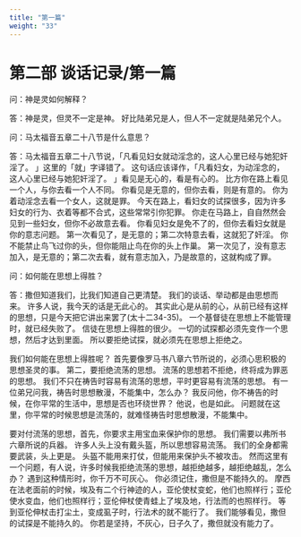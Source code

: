 ```yaml
---
title: "第一篇"
weight: "33"
---
```


# 第二部 谈话记录/第一篇


问：神是灵如何解释？

答：神是灵，但灵不一定是神。
好比陆弟兄是人，但人不一定就是陆弟兄个人。

问：马太福音五章二十八节是什么意思？

答：马太福音五章二十八节说，「凡看见妇女就动淫念的，这人心里已经与她犯奸淫了。
」这里的「就」字译错了。
这句话应该译作，「凡看妇女，为动淫念的，这人心里已经与她犯奸淫了。
」看见是无心的，看是有心的。
比方你在路上看见一个人，与你去看一个人不同。
你看见是无意的，但你去看，则是有意的。
你为着动淫念去看一个女人，这就是罪。
今天在路上，看妇女的试探很多，因为许多妇女的行为、衣着等都不合式，这些常常引你犯罪。
你走在马路上，自自然然会见到一些妇女，但你不必故意去看。
你看见妇女是免不了的，但你去看妇女就是你的意志问题。
第一次看见了，是无意的；第二次特意去看，这就犯了奸淫。
你不能禁止鸟飞过你的头，但你能阻止鸟在你的头上作巢。
第一次见了，没有意志加入，是无意的；第二次去看，就有意志加入，乃是故意的，这就构成了罪。

问：如何能在思想上得胜？

答：撒但知道我们，比我们知道自己更清楚。
我们的谈话、举动都是由思想而来。
许多人说，我今天的话是无此心的。
其实此心是从前的心，从前已经有这样的思想，只是今天把它讲出来罢了(太十二34-35)。
一个基督徒在思想上不能管理时，就已经失败了。
信徒在思想上得胜的很少。
一切的试探都必须先变作一个思想，然后才达到里面。
所以要拒绝试探，就必须先在思想上拒绝之。

我们如何能在思想上得胜呢？
首先要像罗马书八章六节所说的，必须心思积极的思想圣灵的事。
第二，要拒绝流荡的思想。
流荡的思想若不拒绝，终将成为罪恶的思想。
我们不只在祷告时容易有流荡的思想，平时更容易有流荡的思想。
有一位弟兄问我，祷告时思想散漫，不能集中，怎么办？
我反问他，你不祷告的时候，在你平常的生活中，思想是否也环绕世界？
他说，也是如此。
问题就在这里，你平常的时候思想是流荡的，就难怪祷告时思想散漫，不能集中。

要对付流荡的思想，首先，你要求主用宝血来保护你的思想。
我们需要以弗所书六章所说的兵器。
许多人头上没有戴头盔，所以思想容易流荡。
我们的全身都需要武装，头上更是。
头盔不能用来打仗，但能用来保护头不被攻击。
然而这里有一个问题，有人说，许多时候我拒绝流荡的思想，越拒绝越多，越拒绝越乱，怎么办？
遇到这种情形时，你千万不可灰心。
你必须记住，撒但是不能持久的。
摩西在法老面前的时候，埃及有二个行神迹的人，亚伦使杖变蛇，他们也照样行；亚伦使水变血，他们也照样行；亚伦伸杖使青蛙上了埃及地，行法而的也照样行。
等到亚伦伸杖击打尘土，变成虱子时，行法术的就不能行了。
我们能够看见，撒但的试探是不能持久的。
你若是坚持，不灰心，日子久了，撒但就没有能力了。
